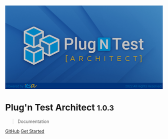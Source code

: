 ![logo](./Images/PNT_splashScreen.jpg ':size=600')

# Plug'n Test Architect <small>1.0.3</small>

> Documentation

[GitHub](https://github.com/HaroldPX/PntArchitect)
[Get Started](getting-started.md)

